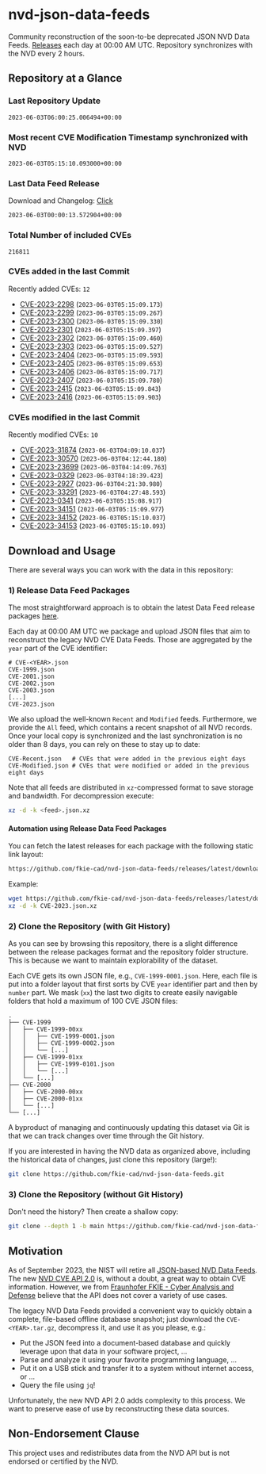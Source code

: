 # nvd-json-data-feeds

Community reconstruction of the soon-to-be deprecated JSON NVD Data Feeds. 
[Releases](https://github.com/fkie-cad/nvd-json-data-feeds/releases/latest) each day at 00:00 AM UTC.
Repository synchronizes with the NVD every 2 hours.

## Repository at a Glance

### Last Repository Update

```plain
2023-06-03T06:00:25.006494+00:00
```

### Most recent CVE Modification Timestamp synchronized with NVD

```plain
2023-06-03T05:15:10.093000+00:00
```

### Last Data Feed Release

Download and Changelog: [Click](https://github.com/fkie-cad/nvd-json-data-feeds/releases/latest)

```plain
2023-06-03T00:00:13.572904+00:00
```

### Total Number of included CVEs

```plain
216811
```

### CVEs added in the last Commit

Recently added CVEs: `12`

* [CVE-2023-2298](CVE-2023/CVE-2023-22xx/CVE-2023-2298.json) (`2023-06-03T05:15:09.173`)
* [CVE-2023-2299](CVE-2023/CVE-2023-22xx/CVE-2023-2299.json) (`2023-06-03T05:15:09.267`)
* [CVE-2023-2300](CVE-2023/CVE-2023-23xx/CVE-2023-2300.json) (`2023-06-03T05:15:09.330`)
* [CVE-2023-2301](CVE-2023/CVE-2023-23xx/CVE-2023-2301.json) (`2023-06-03T05:15:09.397`)
* [CVE-2023-2302](CVE-2023/CVE-2023-23xx/CVE-2023-2302.json) (`2023-06-03T05:15:09.460`)
* [CVE-2023-2303](CVE-2023/CVE-2023-23xx/CVE-2023-2303.json) (`2023-06-03T05:15:09.527`)
* [CVE-2023-2404](CVE-2023/CVE-2023-24xx/CVE-2023-2404.json) (`2023-06-03T05:15:09.593`)
* [CVE-2023-2405](CVE-2023/CVE-2023-24xx/CVE-2023-2405.json) (`2023-06-03T05:15:09.653`)
* [CVE-2023-2406](CVE-2023/CVE-2023-24xx/CVE-2023-2406.json) (`2023-06-03T05:15:09.717`)
* [CVE-2023-2407](CVE-2023/CVE-2023-24xx/CVE-2023-2407.json) (`2023-06-03T05:15:09.780`)
* [CVE-2023-2415](CVE-2023/CVE-2023-24xx/CVE-2023-2415.json) (`2023-06-03T05:15:09.843`)
* [CVE-2023-2416](CVE-2023/CVE-2023-24xx/CVE-2023-2416.json) (`2023-06-03T05:15:09.903`)


### CVEs modified in the last Commit

Recently modified CVEs: `10`

* [CVE-2023-31874](CVE-2023/CVE-2023-318xx/CVE-2023-31874.json) (`2023-06-03T04:09:10.037`)
* [CVE-2023-30570](CVE-2023/CVE-2023-305xx/CVE-2023-30570.json) (`2023-06-03T04:12:44.180`)
* [CVE-2023-23699](CVE-2023/CVE-2023-236xx/CVE-2023-23699.json) (`2023-06-03T04:14:09.763`)
* [CVE-2023-0329](CVE-2023/CVE-2023-03xx/CVE-2023-0329.json) (`2023-06-03T04:18:39.423`)
* [CVE-2023-2927](CVE-2023/CVE-2023-29xx/CVE-2023-2927.json) (`2023-06-03T04:21:30.980`)
* [CVE-2023-33291](CVE-2023/CVE-2023-332xx/CVE-2023-33291.json) (`2023-06-03T04:27:48.593`)
* [CVE-2023-0341](CVE-2023/CVE-2023-03xx/CVE-2023-0341.json) (`2023-06-03T05:15:08.917`)
* [CVE-2023-34151](CVE-2023/CVE-2023-341xx/CVE-2023-34151.json) (`2023-06-03T05:15:09.977`)
* [CVE-2023-34152](CVE-2023/CVE-2023-341xx/CVE-2023-34152.json) (`2023-06-03T05:15:10.037`)
* [CVE-2023-34153](CVE-2023/CVE-2023-341xx/CVE-2023-34153.json) (`2023-06-03T05:15:10.093`)


## Download and Usage

There are several ways you can work with the data in this repository:

### 1) Release Data Feed Packages

The most straightforward approach is to obtain the latest Data Feed release packages [here](https://github.com/fkie-cad/nvd-json-data-feeds/releases/latest).

Each day at 00:00 AM UTC we package and upload JSON files that aim to reconstruct the legacy NVD CVE Data Feeds.
Those are aggregated by the `year` part of the CVE identifier:

```
# CVE-<YEAR>.json
CVE-1999.json
CVE-2001.json
CVE-2002.json
CVE-2003.json
[...]
CVE-2023.json
```

We also upload the well-known `Recent` and `Modified` feeds.
Furthermore, we provide the `All` feed, which contains a recent snapshot of all NVD records.
Once your local copy is synchronized and the last synchronization is no older than 8 days, you can rely on these to stay up to date:

```plain
CVE-Recent.json   # CVEs that were added in the previous eight days
CVE-Modified.json # CVEs that were modified or added in the previous eight days
```

Note that all feeds are distributed in `xz`-compressed format to save storage and bandwidth.
For decompression execute:

```sh
xz -d -k <feed>.json.xz
```


#### Automation using Release Data Feed Packages

You can fetch the latest releases for each package with the following static link layout:

```sh
https://github.com/fkie-cad/nvd-json-data-feeds/releases/latest/download/CVE-<YEAR>.json.xz
```

Example:

```sh
wget https://github.com/fkie-cad/nvd-json-data-feeds/releases/latest/download/CVE-2023.json.xz
xz -d -k CVE-2023.json.xz
```

### 2) Clone the Repository (with Git History)

As you can see by browsing this repository, there is a slight difference between the release packages format and the repository folder structure.
This is because we want to maintain explorability of the dataset.

Each CVE gets its own JSON file, e.g., `CVE-1999-0001.json`.
Here, each file is put into a folder layout that first sorts by CVE `year` identifier part and then by `number` part.
We mask (`xx`) the last two digits to create easily navigable folders that hold a maximum of 100 CVE JSON files:

```plain
.
├── CVE-1999
│   ├── CVE-1999-00xx
│   │   ├── CVE-1999-0001.json
│   │   ├── CVE-1999-0002.json
│   │   └── [...]
│   ├── CVE-1999-01xx
│   │   ├── CVE-1999-0101.json
│   │   └── [...]
│   └── [...]
├── CVE-2000
│   ├── CVE-2000-00xx
│   ├── CVE-2000-01xx
│   └── [...]
└── [...]
```

A byproduct of managing and continuously updating this dataset via Git is that we can track changes over time through the Git history.

If you are interested in having the NVD data as organized above, including the historical data of changes, just clone this repository (large!):

```sh
git clone https://github.com/fkie-cad/nvd-json-data-feeds.git
```

### 3) Clone the Repository (without Git History)

Don't need the history? Then create a shallow copy:

```sh
git clone --depth 1 -b main https://github.com/fkie-cad/nvd-json-data-feeds.git
```

## Motivation

As of September 2023, the NIST will retire all [JSON-based NVD Data Feeds](https://nvd.nist.gov/vuln/data-feeds#divRetirementBanner-1).
The new [NVD CVE API 2.0](https://nvd.nist.gov/developers/vulnerabilities) is, without a doubt, a great way to obtain CVE information.
However, we from [Fraunhofer FKIE - Cyber Analysis and Defense](https://www.fkie.fraunhofer.de/en/departments/cad.html) believe that the API does not cover a variety of use cases.

The legacy NVD Data Feeds provided a convenient way to quickly obtain a complete, file-based offline database snapshot; just download the `CVE-<YEAR>.tar.gz`, decompress it, and use it as you please, e.g.:

* Put the JSON feed into a document-based database and quickly leverage upon that data in your software project, ...
* Parse and analyze it using your favorite programming language, ...
* Put it on a USB stick and transfer it to a system without internet access, or ...
* Query the file using `jq`!

Unfortunately, the new NVD API 2.0 adds complexity to this process.
We want to preserve ease of use by reconstructing these data sources.

## Non-Endorsement Clause

This project uses and redistributes data from the NVD API but is not endorsed or certified by the NVD.